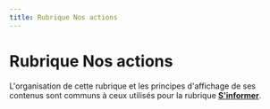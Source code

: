```yaml
---
title: Rubrique Nos actions
---
```


# Rubrique Nos actions

L'organisation de cette rubrique et les principes d'affichage de ses contenus sont communs à ceux utilisés pour la rubrique [**S'informer**](/docs/rubrique-sinformer).

